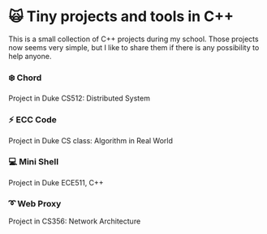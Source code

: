 # :scream_cat: Tiny projects and tools in C++

This is a small collection of C++ projects during my school. Those projects now seems very simple, but I like to share them if there is any possibility to help anyone.

### :snowflake: Chord 
 Project in Duke CS512: Distributed System
 
### :zap: ECC Code
 Project in Duke CS class: Algorithm in Real World

### :computer: Mini Shell
 Project in Duke ECE511, C++

### :curly_loop: Web Proxy
 Project in CS356: Network Architecture
